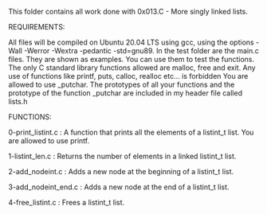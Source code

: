 This folder contains all work done with 0x013.C - More singly linked lists.

REQUIREMENTS:

All files will be compiled on Ubuntu 20.04 LTS using gcc, using the options -Wall -Werror -Wextra -pedantic -std=gnu89.
In the test folder are the main.c files. They are shown as examples. You can use them to test the functions.
The only C standard library functions allowed are malloc, free and exit. Any use of functions like printf, puts, calloc, realloc etc… is forbidden
You are allowed to use _putchar.
The prototypes of all your functions and the prototype of the function _putchar are included in my header file called lists.h

FUNCTIONS:

0-print_listint.c :
A function that prints all the elements of a listint_t list.
You are allowed to use printf.

1-listint_len.c :
Returns the number of elements in a linked listint_t list.


2-add_nodeint.c :
Adds a new node at the beginning of a listint_t list.


3-add_nodeint_end.c :
Adds a new node at the end of a listint_t list.


4-free_listint.c :
Frees a listint_t list.